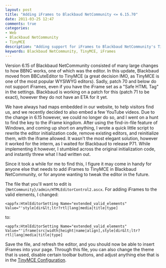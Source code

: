 ```yaml
---
layout: post
title: "Adding iFrames to Blackbaud NetCommunity <= 6.15.70"
date: 2011-03-25 12:47
comments: true
categories: 
- Web
- Blackbaud NetCommunity
- TinyMCE
description: "Adding support for iFrames to Blackbaud NetCommunity's TinyMCE editor in versions 6.15.70 and below"
keywords: Blackbaud NetCommunity, TinyMCE, iFrames
---
```

Version 6.15 of Blackbaud NetCommunity consisted of many large changes to how BBNC works, one of which was the editor. In this update, Blackbaud moved from BBCuteEditor to TinyMCE (a great decision IMO, as TinyMCE is one of the most popular WYSIWYG editors). Sadly, patch 70 and below do not support iFrames, even if you have the iFrame set as a "Safe HTML Tag" in the settings. Blackbaud is working on a patch for this (patch 71 to be exact), however they do not have an ETA for it yet.

<!-- more -->

We have always had maps embedded in our website, to help visitors find us, and we recently decided to also embed a few YouTube videos. Due to the change in 6.15 however, we could no longer do so, and I went on a hunt to find the key to the iFrame kingdom. After using the find-in-file feature of Windows, and coming up short on anything, I wrote a quick little script to rewrite the editor initialization code, remove existing editors, and reinitialize them, with the iframe allowed. It wasn't the most elegant solution, however it worked for the interm, as I waited for Blackbaud to release P71. While implementing it however, I stumbled across the original initialization code, and instantly threw what I had written out.

Since it took a while for me to find this, I figure it may come in handy for anyone else that needs to add iFrames to TinyMCE in Blackbaud NetCommunity, or for anyone wanting to tweak the editor in the future.

The file that you'll want to edit is `{NetCommunity}/admin/HTMLEditorControl2.ascx`. For adding iFrames to the valid elements, I changed:

``` plain 
<appfx:HtmlEditorSetting Name="extended_valid_elements" Value="'style[dir&lt;ltr?rtl|lang|media|title|type]
```

to:

``` plain 
<appfx:HtmlEditorSetting Name="extended_valid_elements" Value="'iframe[src|width|height|name|align],style[dir&lt;ltr?rtl|lang|media|title|type]
```

Save the file, and refresh the editor, and you should now be able to insert iFrames into your page. Through this file, you can also change the theme that is used, disable certain toolbar buttons, and adjust anything else that is in the [TinyMCE Configuration](http://tinymce.moxiecode.com/wiki.php/Configuration).
